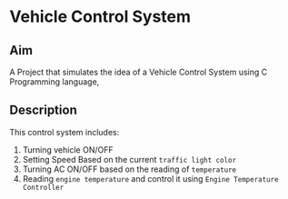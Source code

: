 # Vehicle Control System
## Aim
A Project that simulates the idea of a Vehicle Control System using C Programming language,  
## Description
This control system includes: 
1) Turning vehicle ON/OFF 
2) Setting Speed Based on the current `traffic light color` 
3) Turning AC ON/OFF based on the reading of `temperature`  
4) Reading `engine temperature` and control it using `Engine Temperature Controller`
